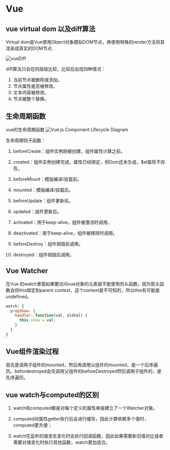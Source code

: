 # Vue

## vue virtual dom 以及diff算法

Virtual dom是Vue使用Object对象模拟DOM节点，再使用特殊的render方法将其渲染成真实的DOM节点.

![vueDiff](vueDiff.png)

diff算法只会在同层级比较，比较后出现四种情况：

1. 当前节点被删除或添加。
2. 节点属性是否被修改。
3. 文本内容被修改。
4. 节点被整个替换。

## 生命周期函数

vue的生命周期函数 ![Vue.js Component Lifecycle Diagram](vue-lifecycle.png)

生命周期钩子函数：

1. beforeCreate：组件实例刚被创建，组件属性计算之前。

2. created：组件实例创建完成，属性已经绑定，但Dom还未生成，$el属性不存在。

3. beforeMount：模版编译/挂载前。

4. mounted：模版编译/挂载后。

5. beforeUpdate：组件更新前。

6. updated：组件更新后。

7. activated：用于keep-alive，组件被激活时调用。

8. deactivated：用于keep-alive，组件被移除时调用。

9. beforeDestroy：组件销毁前调用。

10. destroyed：组件销毁后调用。

## Vue Watcher

在Vue 的watch里面如果要访问vue对象的元素就不能使用剪头函数，因为箭头函数会将this绑定到parent context，这个context是不可知的，所以this有可能是undefined。

```javascript
watch: {
  propShow: {
    handler: function(val, oldVal) {
      this.show = val;
    }
  }
}
```

## Vue组件渲染过程

首先是调用子组件的mounted，然后再调用父组件的mounted，是一个后序遍历。befordestroyed会先调用父组件的beforeDestroyed然后调用子组件的，是先序遍历。



## vue watch与computed的区别

1. watch和computed都是对每个定义的属性单独建立了一个Watcher对象。

2. computed对属性getter执行后会进行缓存，因此计算依赖多个值时，computed更方便；

3. watch在监听的值发生变化时会执行回调函数，因此如果需要新旧值对比或者需要对值变化时执行其他函数，watch更加适合。
